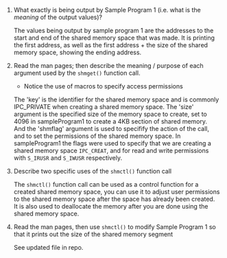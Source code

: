 1. What exactly is being output by Sample Program 1
   (i.e. what is the *meaning* of the output values)?

   The values being output by sample program 1 are the addresses to the start and end of the shared memory space that was made. It is printing the first address, as well as the first address + the size of the shared memory space, showing the ending address.

2. Read the man pages; then describe the meaning / purpose of each argument used by the `shmget()`
   function call.
      * Notice the use of macros to specify access permissions
      
      The 'key' is the identifier for the shared memory space and is commonly IPC_PRIVATE when creating a shared memory space. The 'size' argument is the specified size of the memory space to create, set to 4096 in sampleProgram1 to create a 4KB section of shared memory. And the 'shmflag' argument is used to specifify the action of the call, and to set the permissions of the shared memory space. In sampleProgram1 the flags were used to specify that we are creating a shared memory space `IPC_CREAT`, and for read and write permissions with `S_IRUSR` and `S_IWUSR` respectively.

3. Describe two specific uses of the `shmctl()` function call

    The `shmctl()` function call can be used as a control function for a created shared memory space, you can use it to adjust user permissions to the shared memory space after the space has already been created. It is also used to deallocate the memory after you are done using the shared memory space.

4. Read the man pages, then use `shmctl()` to modify Sample Program 1 so that it prints out the size
   of the shared memory segment

   See updated file in repo.
